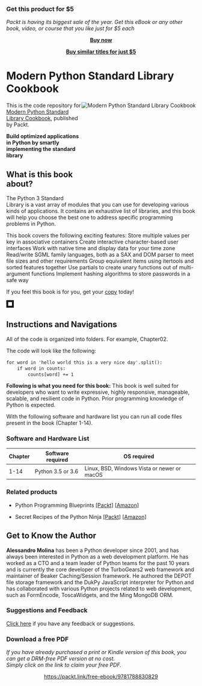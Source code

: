 
### Get this product for $5

<i>Packt is having its biggest sale of the year. Get this eBook or any other book, video, or course that you like just for $5 each</i>


<b><p align='center'>[Buy now](https://packt.link/9781788830829)</p></b>


<b><p align='center'>[Buy similar titles for just $5](https://subscription.packtpub.com/search)</p></b>


# Modern Python Standard Library Cookbook

<a href="https://www.packtpub.com/application-development/modern-python-standard-library-cookbook?utm_source=github&utm_medium=repository&utm_campaign=9781788830829 "><img src="https://d255esdrn735hr.cloudfront.net/sites/default/files/imagecache/ppv4_main_book_cover/B09814_MockupCoverNew.png" alt="Modern Python Standard Library Cookbook" height="256px" align="right"></a>

This is the code repository for [Modern Python Standard Library Cookbook](https://www.packtpub.com/application-development/modern-python-standard-library-cookbook?utm_source=github&utm_medium=repository&utm_campaign=9781788830829 ), published by Packt.

**Build optimized applications in Python by smartly implementing the standard library**

## What is this book about?
The Python 3 Standard Library is a vast array of modules that you can use for developing various kinds of applications. It contains an exhaustive list of libraries, and this book will help you choose the best one to address specific programming problems in Python.

This book covers the following exciting features:
Store multiple values per key in associative containers 
Create interactive character-based user interfaces 
Work with native time and display data for your time zone 
Read/write SGML family languages, both as a SAX and DOM parser to meet file sizes and other requirements 
Group equivalent items using itertools and sorted features together 
Use partials to create unary functions out of multi-argument functions 
Implement hashing algorithms to store passwords in a safe way 

If you feel this book is for you, get your [copy](https://www.amazon.com/dp/1788830822) today!

<a href="https://www.packtpub.com/?utm_source=github&utm_medium=banner&utm_campaign=GitHubBanner"><img src="https://raw.githubusercontent.com/PacktPublishing/GitHub/master/GitHub.png" 
alt="https://www.packtpub.com/" border="5" /></a>

## Instructions and Navigations
All of the code is organized into folders. For example, Chapter02.

The code will look like the following:
```
for word in 'hello world this is a very nice day'.split():
    if word in counts:
        counts[word] += 1
```

**Following is what you need for this book:**
This book is well suited for developers who want to write expressive, highly responsive, manageable, scalable, and resilient code in Python. Prior programming knowledge of Python is expected.

With the following software and hardware list you can run all code files present in the book (Chapter 1-14).
### Software and Hardware List
| Chapter | Software required | OS required |
| -------- | ------------------------------------ | ----------------------------------- |
| 1-14 | Python 3.5 or 3.6 | Linux, BSD, Windows Vista or newer or macOS |


### Related products
* Python Programming Blueprints [[Packt]](https://www.packtpub.com/application-development/python-programming-blueprints?utm_source=github&utm_medium=repository&utm_campaign=9781786468161 ) [[Amazon]](https://www.amazon.com/dp/1786468166)

* Secret Recipes of the Python Ninja [[Packt]](https://www.packtpub.com/application-development/secret-recipes-python-ninja?utm_source=github&utm_medium=repository&utm_campaign=9781788294874 ) [[Amazon]](https://www.amazon.com/dp/B07BYBMGQT)

## Get to Know the Author
**Alessandro Molina**
has been a Python developer since 2001, and has always been interested in Python as a web development platform. He has worked as a CTO and a team leader of Python teams for the past 10 years and is currently the core developer of the TurboGears2 web framework and maintainer of Beaker Caching/Session framework. He authored the DEPOT file storage framework and the DukPy JavaScript interpreter for Python and has collaborated with various Python projects related to web development, such as FormEncode, ToscaWidgets, and the Ming MongoDB ORM.

### Suggestions and Feedback
[Click here](https://docs.google.com/forms/d/e/1FAIpQLSdy7dATC6QmEL81FIUuymZ0Wy9vH1jHkvpY57OiMeKGqib_Ow/viewform) if you have any feedback or suggestions.
### Download a free PDF

 <i>If you have already purchased a print or Kindle version of this book, you can get a DRM-free PDF version at no cost.<br>Simply click on the link to claim your free PDF.</i>
<p align="center"> <a href="https://packt.link/free-ebook/9781788830829">https://packt.link/free-ebook/9781788830829 </a> </p>